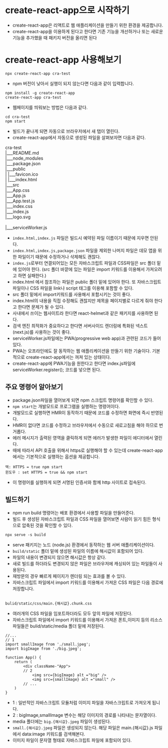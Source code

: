 # create-react-app으로 시작하기

- create-react-app은 리액트로 웹 애플리케이션을 만들기 위한 환경을 제공합니다.
- create-react-app을 이용하게 된다고 한다면 기존 기능을 개선하거나 또는 새로운 기능을 추가했을 때 패키지 버전을 올리면 된다

# create-react-app 사용해보기 

```
npx create-react-app cra-test

```
- npm 버전이 낮아서 실행이 되지 않는다면 다음과 같이 입력합니다.

```
npm install -g create-react-app
create-react-app cra-test

```

- 웹페이지를 띄워보는 방법은 다음과 같다.

```
cd cra-test
npm start

```
- 빌드가 끝나게 되면 자동으로 브라우저에서 새 탭이 열린다.
- create-react-app에서 자동으로 생성된 파일을 살펴보자면 다음과 같다.

cra-test<br>
|___README.md<br>
|___node_modules<br>
|___package.json<br>
|___public<br>
|   |___favicon.ico<br>
|   |___index.html<br>
|___src<br>
    |___App.css<br>
    |___App.js<br>
    |___App.test.js<br>
    |___index.css<br>
    |___index.js<br>
    |___logo.svg<br>   
    |___serviceWorker.js

- `index.html,index.js` 파일은 빌드시 예약된 파일 이름이기 때문에 지우면 안된다.
- `index.html,index.js,package.json` 파일을 제외한 나머지 파일은 데모 앱을 위한 파일이기 때문에 수정하거나 삭제해도 괜찮다.
- `index.js`로부터 연결되어있는 모든 자바스크립트 파일과 CSS파일은 src 폴더 밑에 있어야 한다. (src 폴더 바깥에 있는 파일은 import 키워드를 이용해서 가져오려고 하면 실패한다.)
- index.html 에서 참조하는 파일은 public 폴더 밑에 있어야 한다. 또 자바스크립트 파일이나 CSS 파일을 link나 script 태그를 이용해 포함할 수 있다.
- src 폴더 밑에서 import키워드를 사용해서 포함시키는 것이 좋다.
- index.html의 내용을 직접 수정해도 괜찮지만 제목을 페이지별로 다르게 줘야 한다고 한다면 문제가 될 수 있다.
- 사내에서 쓰이는 웹사이트라 한다면 react-helmet과 같은 패키지를 사용하면 된다.
- 검색 엔진 최적화가 중요하다고 한다면 서버사이드 렌더링에 특화된 넥스트(next.js)를 사용하는 것이 좋다.
- serviceWorker.js파일에는 PWA(progressive web app)과 관련된 코드가 들어있다.
- PWA는 오프라인에도 잘 동작하는 웹 애플리케이션을 만들기 위한 기술이다. 기본적으로 create-react-app에서는 꺼져 있는 상태이다.
- create-react-app에 PWA기능을 원한다고 한다면 index.js파일에 serviceWorker.register(); 코드를 넣으면 된다.


## 주요 명령어 알아보기

- package.json파일을 열어보게 되면 npm 스크립트 명령어를 확인할 수 있다. 
- `npm start`는 개발모드로 프로그램을 실행하는 명령어이다. 
- 개발모드로 실행하면 HMR이 동작하기 때문에 코드를 수정하면 화면에 즉시 반영된다.
- HMR이 없다면 코드를 수정하고 브라우저에서 수동으로 새로고침을 해야 하므로 번거롭다.
- 에러 메시지가 출력된 영역을 클릭하게 되면 에러가 발생한 파일이 에디터에서 열린다.
- 때에 따라서 API 호출을 위해서 https로 실행해야 할 수 있는데 create-react-app에서는 기본적으로 실행하는 옵션을 제공합니다.

```
맥: HTTPS = true npm start
윈도우 : set HTTPS = true && npm start
```

- 이 명령어를 실행하게 되면 서명된 인증서와 함께 http 사이트로 접속된다.

## 빌드하기

- npm run build 명령어는 배포 환경에서 사용할 파일을 만들어준다.
- 빌드 후 생성된 자바스크립트 파일과 CSS 파일을 열어보면 사람이 읽기 힘든 형식으로 압축된 것을 확인할 수 있다.

```
npx serve -s build

```

- serve 패키지는 노드 (node.js) 환경에서 동작하는 웹 서버 애플리케이션이다.
- `build/static` 폴더 밑에 생성된 파일의 이름에 해시값이 포함되어 있다.
- 파일의 내용이 변경되지 않으면 해시값은 항상 같다.
- 새로 빌드를 하더라도 변경되지 않은 파일은 브라우저에 캐싱되어 있는 파일들이 사용된다.
- 재방문의 경우 빠르게 페이지가 렌더링 되는 효과를 볼 수 있다.
- 자바스크립트 파일에서 import 키워드를 이용해서 가져온 CSS 파일은 다음 경로에 저장합니다.


```

bulid/static/css/main.{해시값}.chunk.css

```

- 여러개의 CSS 파일을 임포트하더라도 모두 앞의 파일에 저장된다.
- 자바스크립트 파일에서 import 키워드를 이용해서 가져온 폰트,이미지 등의 리소스 파일들은 bulid/static/media 폴더 밑에 저장된다.

```
//...
// 1
import smallImage from './small.jpeg';
import bigImage from './big.jpeg';

function App() {
    return (
        <div className-"App">
        // 2
            <img src={bigImage} alt ="big" />
            <img src={smallImage} alt ="small" />
        // ...
    )
}

```
- 1 : 일반적인 자바스크립트 모듈처럼 이미지 파일을 자바스크립트로 가져오게 됩니다.
- 2 : bigImage,smallImage 변수는 해당 이미지의 경로를 나타내는 문자열이다.
- media 폴더에는 `big.{해시값}.jpeg` 파일이 생성된다.
- `small.{해시값}.jpeg` 파일은 생성되지 않는다. 해당 파일은 main.{해시값}.js 파일에서 data:image 키워드를 검색해본다.
- 이미지 파일이 문자열 형태로 자바스크립트 파일에 포함되어 있다.